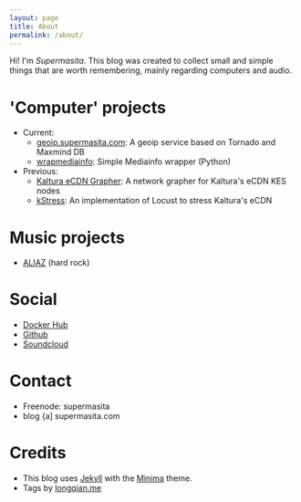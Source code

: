 ```yaml
---
layout: page
title: About
permalink: /about/
---
```


Hi! I'm _Supermasita_. This blog was created to collect small and simple things that are worth remembering, mainly regarding computers and audio.


'Computer' projects
===
* Current:
  * [geoip.supermasita.com](https://geoip.supermasita.com): A geoip service based on Tornado and Maxmind DB
  * [wrapmediainfo](https://github.com/supermasita/wrapmediainfo): Simple Mediainfo wrapper (Python)
* Previous:
  * [Kaltura eCDN Grapher](https://dev.supermasita.com/kaltura/keg): A network grapher for Kaltura's eCDN KES nodes
  * [kStress](https://github.com/supermasita/kstress): An implementation of Locust to stress Kaltura's eCDN


Music projects
===
* [ALIAZ](http://aliaz.com.ar) (hard rock)


Social
===
* [Docker Hub](https://hub.docker.com/u/supermasita/)
* [Github](https://github.com/supermasita)
* [Soundcloud](https://soundcloud.com/supermasita)

Contact
===
* Freenode: supermasita
* blog {a] supermasita.com

Credits
===
* This blog uses [Jekyll](https://github.com/jekyll) with the [Minima](https://github.com/jekyll/minima) theme.
* Tags by [longqian.me](http://longqian.me/2017/02/09/github-jekyll-tag/)
